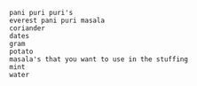     pani puri puri's
    everest pani puri masala 
    coriander
    dates 
    gram
    potato
    masala's that you want to use in the stuffing 
    mint
    water